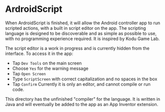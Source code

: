 # ArdroidScript
When ArdroidScript is finished, it will allow the Android controller app to run scripted actions, with a built in script editor on the app. The scripting language is designed to be discoverable and as simple as possible to use, with no programming experience required. It is inspired by Kodu Game Lab.

The script editor is a work in progress and is currently hidden from the interface. To access it in the app:
- Tap `Dev Tools` on the main screen
- Choose `Yes` for the warning message
- Tap `Open Screen`
- Type `ScriptScreen` with correct capitalization and no spaces in the box
- Tap `Confirm`
Currently it is only an editor, and cannot compile or run code.

This directory has the unfinished "compiler" for the language. It is written in Java and will eventually be added to the app as an App Inventor extension.
